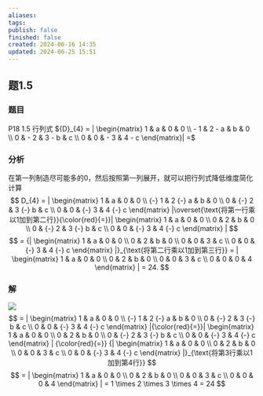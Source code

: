 ```yaml
---
aliases: 
tags: 
publish: false
finished: false
created: 2024-06-16 14:35
updated: 2024-06-25 15:51
---
```

## 题1.5
### 题目
P18 1.5 行列式 ${D}_{4} = | \begin{matrix} 1 & a & 0 & 0 \\   - 1 & 2 - a & b & 0 \\  0 &  - 2 & 3 - b & c \\  0 & 0 &  - 3 & 4 - c \end{matrix}|  =$
### 分析 
在第一列制造尽可能多的0，然后按照第一列展开，就可以把行列式降低维度简化计算
$$
D_{4} = | \begin{matrix} 1 & a & 0 & 0 \\  {-} 1 & 2 {-} a & b & 0 \\ 0 & {-} 2 & 3 {-} b & c \\ 0 & 0 & {-} 3 & 4 {-} c \end{matrix} |\overset{\text{将第一行乘以1加到第二行}}{\color{red}{=}}| \begin{matrix} 1 & a & 0 & 0 \\ 0 & 2 & b & 0 \\ 0 & {-} 2 & 3 {-} b & c \\ 0 & 0 & {-} 3 & 4 {-} c \end{matrix} |
$$
$$
= {| \begin{matrix} 1 & a & 0 & 0 \\ 0 & 2 & b & 0 \\ 0 & 0 & 3 & c \\ 0 & 0 & {-} 3 & 4 {-} c \end{matrix} |}_{\text{将第二行乘以1加到第三行}} = | \begin{matrix} 1 & a & 0 & 0 \\ 0 & 2 & b & 0 \\ 0 & 0 & 3 & c \\ 0 & 0 & 0 & 4 \end{matrix} | = 24.
$$
### 解 
![](https://img.hwenyi.live/202409040128466.webp)
$$
= | \begin{matrix} 1 & a & 0 & 0 \\  {-} 1 & 2 {-} a & b & 0 \\ 0 & {-} 2 & 3 {-} b & c \\ 0 & 0 & {-} 3 & 4 {-} c \end{matrix} |{\color{red}{=}}| \begin{matrix} 1 & a & 0 & 0 \\ 0 & 2 & b & 0 \\ 0 & {-} 2 & 3 {-} b & c \\ 0 & 0 & {-} 3 & 4 {-} c \end{matrix} | {\color{red}{=}} {| \begin{matrix} 1 & a & 0 & 0 \\ 0 & 2 & b & 0 \\ 0 & 0 & 3 & c \\ 0 & 0 & {-} 3 & 4 {-} c \end{matrix} |}_{\text{将第3行乘以1加到第4行}} 
$$
$$
= | \begin{matrix} 1 & a & 0 & 0 \\ 0 & 2 & b & 0 \\ 0 & 0 & 3 & c \\ 0 & 0 & 0 & 4 \end{matrix} | = 1 \times 2 \times 3 \times 4 = 24
$$


